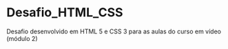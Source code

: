 # Desafio_HTML_CSS
Desafio desenvolvido em HTML 5 e CSS 3 para as aulas do curso em vídeo (módulo 2)
